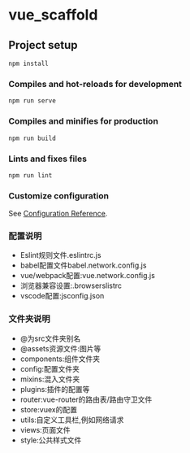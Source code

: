 # vue_scaffold

## Project setup

```
npm install
```

### Compiles and hot-reloads for development

```
npm run serve
```

### Compiles and minifies for production

```
npm run build
```

### Lints and fixes files

```
npm run lint
```

### Customize configuration

See [Configuration Reference](https://cli.vuejs.org/config/).

### 配置说明

* Eslint规则文件.eslintrc.js
* babel配置文件babel.network.config.js
* vue/webpack配置:vue.network.config.js
* 浏览器兼容设置:.browserslistrc
* vscode配置:jsconfig.json

### 文件夹说明

* @为src文件夹别名
* @assets资源文件:图片等
* components:组件文件夹
* config:配置文件夹
* mixins:混入文件夹
* plugins:插件的配置等
* router:vue-router的路由表/路由守卫文件
* store:vuex的配置
* utils:自定义工具栏,例如网络请求
* views:页面文件
* style:公共样式文件
